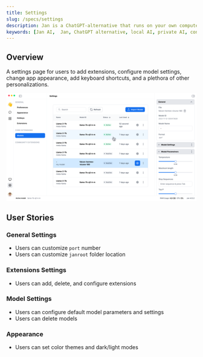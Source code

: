 ```yaml
---
title: Settings
slug: /specs/settings
description: Jan is a ChatGPT-alternative that runs on your own computer, with a local API server.
keywords: [Jan AI,  Jan, ChatGPT alternative, local AI, private AI, conversational AI, no-subscription fee, large language model ]
---
```


## Overview

A settings page for users to add extensions, configure model settings, change app appearance, add keyboard shortcuts, and a plethora of other personalizations.

![alt text](../img/settings-screen.png)

## User Stories

<!-- Can also be used as a QA Checklist -->

### General Settings

- Users can customize `port` number
- Users can customize `janroot` folder location

### Extensions Settings

- Users can add, delete, and configure extensions

### Model Settings

- Users can configure default model parameters and settings
- Users can delete models

### Appearance

- Users can set color themes and dark/light modes
